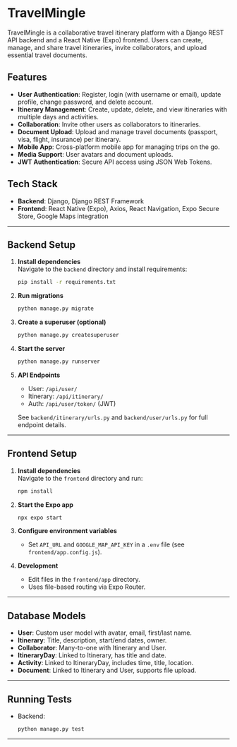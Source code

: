 # TravelMingle

TravelMingle is a collaborative travel itinerary platform with a Django REST API backend and a React Native (Expo) frontend. Users can create, manage, and share travel itineraries, invite collaborators, and upload essential travel documents.

## Features

- **User Authentication**: Register, login (with username or email), update profile, change password, and delete account.
- **Itinerary Management**: Create, update, delete, and view itineraries with multiple days and activities.
- **Collaboration**: Invite other users as collaborators to itineraries.
- **Document Upload**: Upload and manage travel documents (passport, visa, flight, insurance) per itinerary.
- **Mobile App**: Cross-platform mobile app for managing trips on the go.
- **Media Support**: User avatars and document uploads.
- **JWT Authentication**: Secure API access using JSON Web Tokens.

## Tech Stack

- **Backend**: Django, Django REST Framework
- **Frontend**: React Native (Expo), Axios, React Navigation, Expo Secure Store, Google Maps integration

---

## Backend Setup

1. **Install dependencies**  
	Navigate to the `backend` directory and install requirements:
	```bash
	pip install -r requirements.txt
	```

2. **Run migrations**
	```bash
	python manage.py migrate
	```

3. **Create a superuser (optional)**
	```bash
	python manage.py createsuperuser
	```

4. **Start the server**
	```bash
	python manage.py runserver
	```

5. **API Endpoints**
	- User: `/api/user/`
	- Itinerary: `/api/itinerary/`
	- Auth: `/api/user/token/` (JWT)

	See `backend/itinerary/urls.py` and `backend/user/urls.py` for full endpoint details.

---

## Frontend Setup

1. **Install dependencies**  
	Navigate to the `frontend` directory and run:
	```bash
	npm install
	```

2. **Start the Expo app**
	```bash
	npx expo start
	```

3. **Configure environment variables**  
	- Set `API_URL` and `GOOGLE_MAP_API_KEY` in a `.env` file (see `frontend/app.config.js`).

4. **Development**
	- Edit files in the `frontend/app` directory.
	- Uses file-based routing via Expo Router.

---

## Database Models

- **User**: Custom user model with avatar, email, first/last name.
- **Itinerary**: Title, description, start/end dates, owner.
- **Collaborator**: Many-to-one with Itinerary and User.
- **ItineraryDay**: Linked to Itinerary, has title and date.
- **Activity**: Linked to ItineraryDay, includes time, title, location.
- **Document**: Linked to Itinerary and User, supports file upload.

---

## Running Tests

- Backend:  
  ```bash
  python manage.py test
  ```

---

